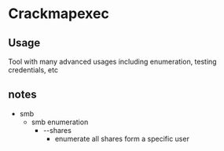 # Crackmapexec
## Usage
Tool with many advanced usages including enumeration, testing credentials, etc

## notes
- smb
    - smb enumeration
        - --shares
            - enumerate all shares form a specific user
